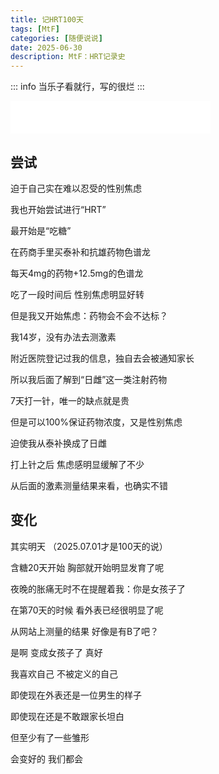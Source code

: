 ```yaml
---
title: 记HRT100天
tags: [MtF]
categories: [随便说说]
date: 2025-06-30
description: MtF：HRT记录史
---
```


::: info
当乐子看就行，写的很烂
:::

<iframe frameborder="no" border="0" marginwidth="0" marginheight="0" width=320 height=52 src="//music.163.com/outchain/player?type=2&id=1850441824&auto=1&height=32"></iframe>

## 尝试

迫于自己实在难以忍受的性别焦虑

我也开始尝试进行“HRT”

最开始是“吃糖”

在药商手里买泰补和抗雄药物色谱龙

每天4mg的药物+12.5mg的色谱龙

吃了一段时间后 性别焦虑明显好转

但是我又开始焦虑：药物会不会不达标？

我14岁，没有办法去测激素

附近医院登记过我的信息，独自去会被通知家长

所以我后面了解到“日雌”这一类注射药物

7天打一针，唯一的缺点就是贵

但是可以100%保证药物浓度，又是性别焦虑

迫使我从泰补换成了日雌

打上针之后 焦虑感明显缓解了不少

从后面的激素测量结果来看，也确实不错

## 变化

其实明天 （2025.07.01才是100天的说）

含糖20天开始 胸部就开始明显发育了呢

夜晚的胀痛无时不在提醒着我：你是女孩子了

在第70天的时候 看外表已经很明显了呢

从网站上测量的结果 好像是有B了吧？

是啊 变成女孩子了 真好

我喜欢自己 不被定义的自己

即使现在外表还是一位男生的样子

即使现在还是不敢跟家长坦白

但至少有了一些雏形

会变好的 我们都会